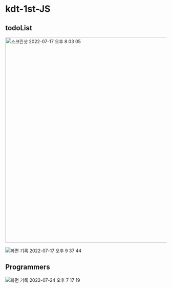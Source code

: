 # kdt-1st-JS

<h2> todoList </h2>
<img width="640" alt="스크린샷 2022-07-17 오후 8 03 05" src="https://user-images.githubusercontent.com/89016723/179395244-5f63a6a1-77bb-411b-aff5-9dc23b1aa4e4.png">

![화면 기록 2022-07-17 오후 9 37 44](https://user-images.githubusercontent.com/89016723/179398701-c5aeed4d-c791-4f21-9995-f1bda4ccfd75.gif)


<h2>Programmers</h2>

![화면 기록 2022-07-24 오후 7 17 19](https://user-images.githubusercontent.com/89016723/180642739-26749cd4-4545-46b9-8d0f-9f12add857b8.gif)
